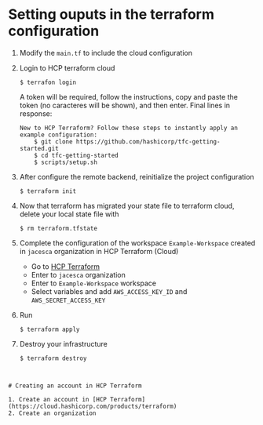 # Setting ouputs in the terraform configuration

1. Modify the `main.tf` to include the cloud configuration

2. Login to HCP terraform cloud
    ```
    $ terrafon login
    ```
    A token will be required, follow the instructions, copy and paste the token (no caracteres will be shown), and then enter.
    Final lines in response:
    ```
    New to HCP Terraform? Follow these steps to instantly apply an example configuration:
        $ git clone https://github.com/hashicorp/tfc-getting-started.git
        $ cd tfc-getting-started
        $ scripts/setup.sh
   ```

3. After configure the remote backend, reinitialize the project configuration
    ```
    $ terraform init
    ```

4. Now that terraform has migrated your state file to terraform cloud, delete your local state file with 
    ```
    $ rm terraform.tfstate
    ```

5. Complete the configuration of the workspace `Example-Workspace` created in `jacesca` organization in HCP Terraform (Cloud)
    - Go to [HCP Terraform](https://cloud.hashicorp.com/products/terraform)
    - Enter to `jacesca` organization
    - Enter to `Example-Workspace` workspace
    - Select variables and add `AWS_ACCESS_KEY_ID` and `AWS_SECRET_ACCESS_KEY`

6. Run
    ```
    $ terraform apply
    ```

7. Destroy your infrastructure
    ```
    $ terraform destroy
  ```


# Creating an account in HCP Terraform

1. Create an account in [HCP Terraform](https://cloud.hashicorp.com/products/terraform)
2. Create an organization